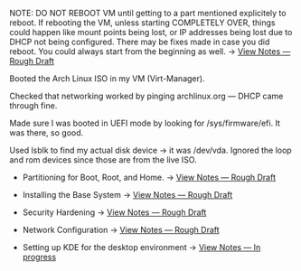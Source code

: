 NOTE: DO NOT REBOOT VM until getting to a part mentioned explicitely to reboot. If rebooting the VM, unless starting COMPLETELY OVER, things could happen like mount points being lost, or IP addresses being lost due to DHCP not being configured. There may be fixes made in case you did reboot. You could always start from the beginning as well. → [View Notes — Rough Draft](/notes/Arch_Linux_Install.md)

Booted the Arch Linux ISO in my VM (Virt-Manager).

Checked that networking worked by pinging archlinux.org — DHCP came through fine.

Made sure I was booted in UEFI mode by looking for /sys/firmware/efi. It was there, so good.

Used lsblk to find my actual disk device → it was /dev/vda. Ignored the loop and rom devices since those are from the live ISO.

- Partitioning for Boot, Root, and Home. → [View Notes — Rough Draft](/notes/expanded/arch_build/Partitioning_Arch_Linux.md)

- Installing the Base System → [View Notes — Rough Draft](/notes/expanded/arch_build/Arch_Linux_Base.md)

- Security Hardening → [View Notes — Rough Draft](/notes/Arch_Security_Hardening.md)

- Network Configuration → [View Notes — Rough Draft](/notes/expanded/arch_build/Arch_Network_Config.md)

- Setting up KDE for the desktop environment → [View Notes — In progress](/notes/expanded/arch_build/Arch_Linux_KDE_Setup.md)
